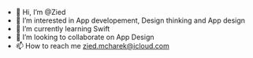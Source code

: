 - 👋 Hi, I’m @Zied
- 👀 I’m interested in App developement, Design thinking and App design
- 🌱 I’m currently learning Swift
- 💞️ I’m looking to collaborate on App Design
- 📫 How to reach me zied.mcharek@icloud.com

<!---
startmicro/startmicro is a ✨ special ✨ repository because its `README.md` (this file) appears on your GitHub profile.
You can click the Preview link to take a look at your changes.
--->
